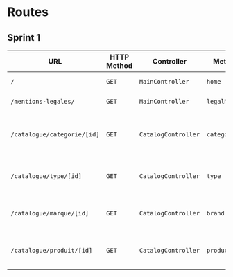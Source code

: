 # Routes

## Sprint 1

| URL | HTTP Method | Controller | Method | Title | Content | Comment |
|--|--|--|--|--|--|--|
| `/` | `GET` | `MainController` | `home` | Dans les shoe | 5 catégories | - |
| `/mentions-legales/`| `GET`| `MainController` | `legalNotice` | Legal notice | Legal notice | - |
| `/catalogue/categorie/[id]` | `GET` | `CatalogController` | `category` | #Name of the category# |  Products attached to the category | [id] represents the id of the category |
| `/catalogue/type/[id]` | `GET` | `CatalogController` | `type` | #Name of the type# |  Products attached to the type | [id] represents the id of the type |
| `/catalogue/marque/[id]` | `GET` | `CatalogController` | `brand` | #Name of the brand# | products attached to the brand  | [id] represents the id of the brand] |
| `/catalogue/produit/[id]` | `GET` | `CatalogController` | `product` | # Name of the Product #| Product details | [id] => represent the Product id |